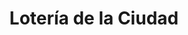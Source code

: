 ---
title: "Lotería de la Ciudad"
url: /ciudad-autonoma-de-buenos-aires/loteria-de-la-ciudad-avenida-cabildo-3/
shop: Lotterie
---